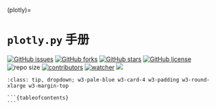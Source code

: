(plotly)=
# `plotly.py` 手册

[![GitHub issues](https://img.shields.io/github/issues/xinetzone/plotly-book)](https://github.com/xinetzone/plotly-book/issues) [![GitHub forks](https://img.shields.io/github/forks/xinetzone/plotly-book)](https://github.com/xinetzone/plotly-book/network) [![GitHub stars](https://img.shields.io/github/stars/xinetzone/plotly-book)](https://github.com/xinetzone/plotly-book/stargazers) [![GitHub license](https://img.shields.io/github/license/xinetzone/plotly-book)](https://github.com/xinetzone/plotly-book/blob/main/LICENSE) ![repo size](https://img.shields.io/github/repo-size/xinetzone/plotly-book.svg) [![contributors](https://img.shields.io/github/contributors/xinetzone/plotly-book.svg)](https://github.com/xinetzone/plotly-book/graphs/contributors) [![watcher](https://img.shields.io/github/watchers/xinetzone/plotly-book.svg)](https://github.com/xinetzone/plotly-book/watchers) ![](https://github.com/xinetzone/plotly-book/actions/workflows/book-deploy.yml/badge.svg)

````{admonition} 导航
:class: tip, dropdown; w3-pale-blue w3-card-4 w3-padding w3-round-xlarge w3-margin-top

```{tableofcontents}
```
````
